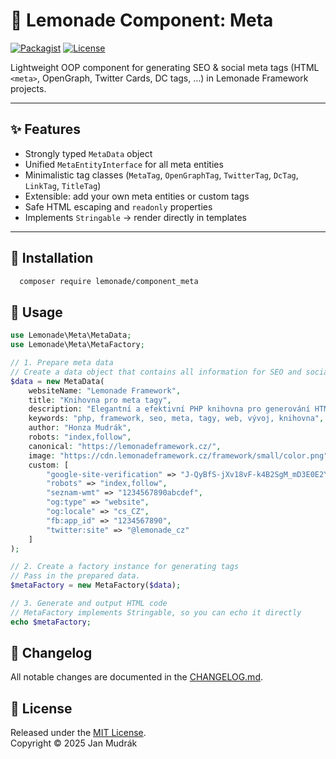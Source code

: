 # 🍋 Lemonade Component: Meta

[![Packagist](https://img.shields.io/packagist/v/lemonade/component_meta.svg)](https://packagist.org/packages/lemonade/component_meta)
[![License](https://img.shields.io/badge/license-MIT-blue.svg)](LICENSE)

Lightweight OOP component for generating SEO & social meta tags (HTML `<meta>`, OpenGraph, Twitter Cards, DC tags, …) in Lemonade Framework projects.

---

## ✨ Features
- Strongly typed `MetaData` object
- Unified `MetaEntityInterface` for all meta entities
- Minimalistic tag classes (`MetaTag`, `OpenGraphTag`, `TwitterTag`, `DcTag`, `LinkTag`, `TitleTag`)
- Extensible: add your own meta entities or custom tags
- Safe HTML escaping and `readonly` properties
- Implements `Stringable` → render directly in templates

---

## 🚀 Installation

```bash
  composer require lemonade/component_meta
```

## 🔧 Usage

```php
use Lemonade\Meta\MetaData;
use Lemonade\Meta\MetaFactory;

// 1. Prepare meta data
// Create a data object that contains all information for SEO and social networks.
$data = new MetaData(
    websiteName: "Lemonade Framework",
    title: "Knihovna pro meta tagy",
    description: "Elegantní a efektivní PHP knihovna pro generování HTML meta tagů. Ideální pro webové stránky a CMS.",
    keywords: "php, framework, seo, meta, tagy, web, vývoj, knihovna",
    author: "Honza Mudrák",
    robots: "index,follow",
    canonical: "https://lemonadeframework.cz/",
    image: "https://cdn.lemonadeframework.cz/framework/small/color.png",
    custom: [
        "google-site-verification" => "J-QyBfS-jXv18vF-k4B2SgM_mD3E0E2Y9VzV8F",
        "robots" => "index,follow",
        "seznam-wmt" => "1234567890abcdef",
        "og:type" => "website",
        "og:locale" => "cs_CZ",
        "fb:app_id" => "1234567890",
        "twitter:site" => "@lemonade_cz"
    ]
);

// 2. Create a factory instance for generating tags
// Pass in the prepared data.
$metaFactory = new MetaFactory($data);

// 3. Generate and output HTML code
// MetaFactory implements Stringable, so you can echo it directly
echo $metaFactory;

```

## 📖 Changelog
All notable changes are documented in the [CHANGELOG.md](CHANGELOG.md).

## 📜 License
Released under the [MIT License](LICENSE).  
Copyright © 2025 Jan Mudrák
